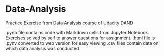 # Data-Analysis
Practice Exercise from Data Analysis course of Udacity DAND

.pynb file contains code with Markdown cells from Jupyter Notebook.
Exercises solved by self to answer questions for assignment.
.html file is .pynv converted to web version for easy viewing
.csv files contain data on which data analysis was conducted
